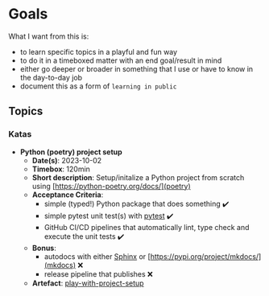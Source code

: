 # Goals

What I want from this is:
- to learn specific topics in a playful and fun way
- to do it in a timeboxed matter with an end goal/result in mind
- either go deeper or broader in something that I use or have to know in the day-to-day job
- document this as a form of `learning in public`

## Topics

### Katas

- **Python (poetry) project setup**
  - **Date(s)**: 2023-10-02
  - **Timebox**: 120min
  - **Short description**: Setup/initalize a Python project from scratch using [https://python-poetry.org/docs/](poetry)
  - **Acceptance Criteria**:
    - simple (typed!) Python package that does something ✔️
    - simple pytest unit test(s) with [pytest](https://pypi.org/project/pytest/) ✔️
    - GitHub CI/CD pipelines that automatically lint, type check and execute the unit tests ✔️
  - **Bonus**:
    - autodocs with either [Sphinx](https://pypi.org/project/Sphinx/) or [https://pypi.org/project/mkdocs/](mkdocs) ❌
    - release pipeline that publishes ❌
  - **Artefact**: [play-with-project-setup](katas/play-with-project-setup/README.md)
